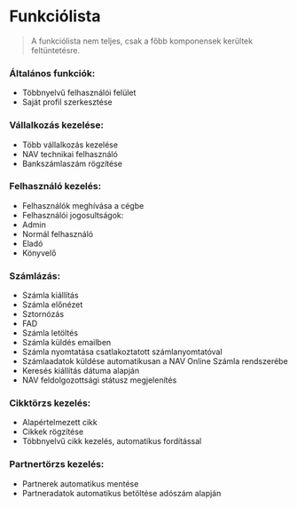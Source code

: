 # Funkciólista

> A funkciólista nem teljes, csak a főbb komponensek kerültek feltüntetésre.

### Általános funkciók:
+ Többnyelvű felhasználói felület
+ Saját profil szerkesztése

### Vállalkozás kezelése:
+ Több vállalkozás kezelése
+ NAV technikai felhasználó
+ Bankszámlaszám rögzítése

### Felhasználó kezelés:
+ Felhasználók meghívása a cégbe
+ Felhasználói jogosultságok:
 + Admin
 + Normál felhasználó
 + Eladó
 + Könyvelő

### Számlázás:
+ Számla kiállítás
+ Számla előnézet
+ Sztornózás
+ FAD
+ Számla letöltés
+ Számla küldés emailben
+ Számla nyomtatása csatlakoztatott számlanyomtatóval
+ Számlaadatok küldése automatikusan a NAV Online Számla rendszerébe
+ Keresés kiállítás dátuma alapján
+ NAV feldolgozottsági státusz megjelenítés

### Cikktörzs kezelés:
+ Alapértelmezett cikk
+ Cikkek rögzítése
+ Többnyelvű cikk kezelés, automatikus fordítással

### Partnertörzs kezelés:
+ Partnerek automatikus mentése
+ Partneradatok automatikus betöltése adószám alapján
